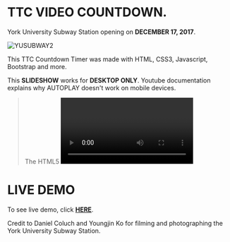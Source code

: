 # TTC VIDEO COUNTDOWN. 

York University Subway Station opening on **DECEMBER 17, 2017**.

![YUSUBWAY2](https://github.com/dvampofo/countdown/blob/master/assets/images/accoladeeast.png?raw=true)


This TTC Countdown Timer was made with HTML, CSS3, Javascript, Bootstrap and more. 

This **SLIDESHOW** works for **DESKTOP ONLY**. Youtube documentation explains why AUTOPLAY doesn't work on mobile devices.

> The HTML5 <video> element, in certain mobile browsers (such as Chrome and Safari), only allows playback to take place if it's initiated by a user interaction (such as tapping on the player). Here's an excerpt from Apple's documentation:
> ```"Warning: To prevent unsolicited downloads over cellular networks at the user’s expense, embedded media cannot be played automatically in Safari on iOS — the user always initiates playback."```
> Due to this restriction, functions and parameters such as autoplay, playVideo(), loadVideoById() won't work in all mobile environments.

# LIVE DEMO

To see live demo, click [**HERE**]( https://dvampofo.github.io/countdown/).




Credit to Daniel Coluch and Youngjin Ko for filming and photographing the York University Subway Station.
